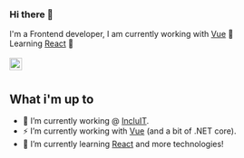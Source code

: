 ### Hi there 👋

I'm a Frontend developer, I am currently working with [Vue](https://vuejs.org/) 💚
<br/>
Learning [React](https://reactjs.org) 💙
<br/>
<br/>
<a href="https://www.linkedin.com/in/andres-sampo/">
<img align="left" alt="Andres Sampo LinkedIN" width="22px" src="https://icongr.am/fontawesome/linkedin.svg?size=128&color=70c8ff" />
</a>

<br />

## What i'm up to

- 🔭 I’m currently working @ [IncluIT](https://incluit.com/).
- ⚡ I’m currently working with [Vue](https://vuejs.org/) (and a bit of .NET core).
- 🌱 I’m currently learning [React](https://reactjs.org) and more technologies!
<br />
